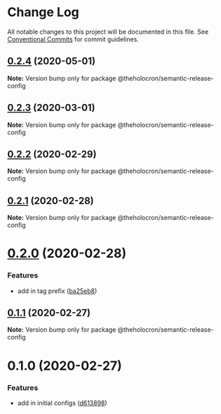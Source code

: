 # Change Log

All notable changes to this project will be documented in this file.
See [Conventional Commits](https://conventionalcommits.org) for commit guidelines.

## [0.2.4](https://github.com/the-holocron/threepio/compare/@theholocron/semantic-release-config@0.2.3...@theholocron/semantic-release-config@0.2.4) (2020-05-01)

**Note:** Version bump only for package @theholocron/semantic-release-config





## [0.2.3](https://github.com/the-holocron/threepio/compare/@theholocron/semantic-release-config@0.2.2...@theholocron/semantic-release-config@0.2.3) (2020-03-01)

**Note:** Version bump only for package @theholocron/semantic-release-config





## [0.2.2](https://github.com/the-holocron/threepio/compare/@theholocron/semantic-release-config@0.2.1...@theholocron/semantic-release-config@0.2.2) (2020-02-29)

**Note:** Version bump only for package @theholocron/semantic-release-config





## [0.2.1](https://github.com/the-holocron/threepio/compare/@theholocron/semantic-release-config@0.2.0...@theholocron/semantic-release-config@0.2.1) (2020-02-28)

**Note:** Version bump only for package @theholocron/semantic-release-config





# [0.2.0](https://github.com/the-holocron/threepio/compare/@theholocron/semantic-release-config@0.1.1...@theholocron/semantic-release-config@0.2.0) (2020-02-28)


### Features

* add in tag prefix ([ba25eb8](https://github.com/the-holocron/threepio/commit/ba25eb8a8f4819cec4169cebc340d404ac628653))





## [0.1.1](https://github.com/the-holocron/threepio/compare/@theholocron/semantic-release-config@0.1.0...@theholocron/semantic-release-config@0.1.1) (2020-02-27)

**Note:** Version bump only for package @theholocron/semantic-release-config





# 0.1.0 (2020-02-27)


### Features

* add in initial configs ([d613898](https://github.com/the-holocron/threepio/commit/d613898f18bb20b7fc879d80c15f025555de2765))
